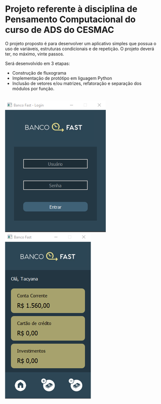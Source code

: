 # Projeto referente à disciplina de Pensamento Computacional do curso de ADS do CESMAC

O projeto proposto é para desenvolver um aplicativo simples que possua o uso de variáveis, estruturas condicionais e de repetição. O projeto deverá ter, no máximo, vinte passos.

Será desenvolvido em 3 etapas:

- Construção de fluxograma
- Implementação de protótipo em liguagem Python
- Inclusão de vetores e/ou matrizes, refatoração e separação dos módulos por função.

<br>
<div>
  <img src="https://raw.githubusercontent.com/genesluna/ads-cesmac/main/fast-bank/client/assets/images/login_screen.png" alt="Login screen"/>
  <img src="https://raw.githubusercontent.com/genesluna/ads-cesmac/main/fast-bank/client/assets/images/home_screen.png" alt="Home screen"/>
</div>
